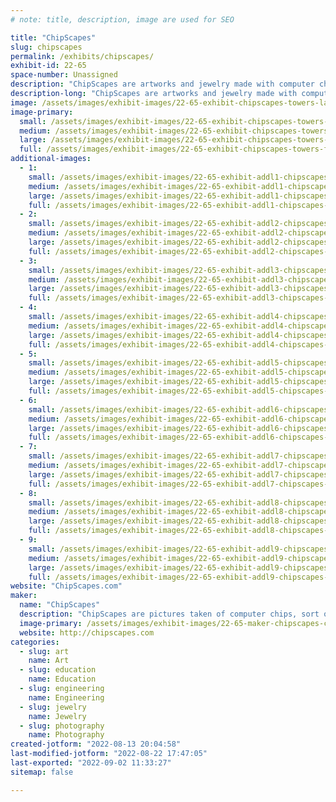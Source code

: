 ```yaml
---
# note: title, description, image are used for SEO

title: "ChipScapes"
slug: chipscapes
permalink: /exhibits/chipscapes/
exhibit-id: 22-65
space-number: Unassigned
description: "ChipScapes are artworks and jewelry made with computer chips."
description-long: "ChipScapes are artworks and jewelry made with computer chips. ChipScapes are pictures taken of computer chips, sort of microscopic chip landscapes, or ChipScapes for short. The artwork is created by photographing a silicon computer chip using a microscope and special lighting. Silicon is a silvery gray element and not very exciting to look at. The colors in ChipScapes come from a process I use that creates a prism effect derived from special lighting that takes advantage of the layered manufacturing process of computer chips. I use different lighting, angles, and the prism effect of chips to create colorful images of an otherwise boring gray chip. I use mostly vintage microprocessors and memory chips from the 1960s, 1970s, and 1980s. "
image: /assets/images/exhibit-images/22-65-exhibit-chipscapes-towers-large.jpg
image-primary: 
  small: /assets/images/exhibit-images/22-65-exhibit-chipscapes-towers-small.jpg
  medium: /assets/images/exhibit-images/22-65-exhibit-chipscapes-towers-medium.jpg
  large: /assets/images/exhibit-images/22-65-exhibit-chipscapes-towers-large.jpg
  full: /assets/images/exhibit-images/22-65-exhibit-chipscapes-towers-full.jpg
additional-images: 
  - 1:
    small: /assets/images/exhibit-images/22-65-exhibit-addl1-chipscapes-6502-chip-die-small.jpg
    medium: /assets/images/exhibit-images/22-65-exhibit-addl1-chipscapes-6502-chip-die-medium.jpg
    large: /assets/images/exhibit-images/22-65-exhibit-addl1-chipscapes-6502-chip-die-large.jpg
    full: /assets/images/exhibit-images/22-65-exhibit-addl1-chipscapes-6502-chip-die-full.jpg
  - 2:
    small: /assets/images/exhibit-images/22-65-exhibit-addl2-chipscapes-6502-wafer-small.jpg
    medium: /assets/images/exhibit-images/22-65-exhibit-addl2-chipscapes-6502-wafer-medium.jpg
    large: /assets/images/exhibit-images/22-65-exhibit-addl2-chipscapes-6502-wafer-large.jpg
    full: /assets/images/exhibit-images/22-65-exhibit-addl2-chipscapes-6502-wafer-full.jpg
  - 3:
    small: /assets/images/exhibit-images/22-65-exhibit-addl3-chipscapes-computer-bugs-small.jpg
    medium: /assets/images/exhibit-images/22-65-exhibit-addl3-chipscapes-computer-bugs-medium.jpg
    large: /assets/images/exhibit-images/22-65-exhibit-addl3-chipscapes-computer-bugs-large.jpg
    full: /assets/images/exhibit-images/22-65-exhibit-addl3-chipscapes-computer-bugs-full.jpg
  - 4:
    small: /assets/images/exhibit-images/22-65-exhibit-addl4-chipscapes-game-tech-small.jpg
    medium: /assets/images/exhibit-images/22-65-exhibit-addl4-chipscapes-game-tech-medium.jpg
    large: /assets/images/exhibit-images/22-65-exhibit-addl4-chipscapes-game-tech-large.jpg
    full: /assets/images/exhibit-images/22-65-exhibit-addl4-chipscapes-game-tech-full.jpg
  - 5:
    small: /assets/images/exhibit-images/22-65-exhibit-addl5-chipscapes-intel-history-small.jpg
    medium: /assets/images/exhibit-images/22-65-exhibit-addl5-chipscapes-intel-history-medium.jpg
    large: /assets/images/exhibit-images/22-65-exhibit-addl5-chipscapes-intel-history-large.jpg
    full: /assets/images/exhibit-images/22-65-exhibit-addl5-chipscapes-intel-history-full.jpg
  - 6:
    small: /assets/images/exhibit-images/22-65-exhibit-addl6-chipscapes-ornament-small.jpg
    medium: /assets/images/exhibit-images/22-65-exhibit-addl6-chipscapes-ornament-medium.jpg
    large: /assets/images/exhibit-images/22-65-exhibit-addl6-chipscapes-ornament-large.jpg
    full: /assets/images/exhibit-images/22-65-exhibit-addl6-chipscapes-ornament-full.jpg
  - 7:
    small: /assets/images/exhibit-images/22-65-exhibit-addl7-chipscapes-paperclips-small.jpg
    medium: /assets/images/exhibit-images/22-65-exhibit-addl7-chipscapes-paperclips-medium.jpg
    large: /assets/images/exhibit-images/22-65-exhibit-addl7-chipscapes-paperclips-large.jpg
    full: /assets/images/exhibit-images/22-65-exhibit-addl7-chipscapes-paperclips-full.jpg
  - 8:
    small: /assets/images/exhibit-images/22-65-exhibit-addl8-chipscapes-wafer-earrings-small.jpg
    medium: /assets/images/exhibit-images/22-65-exhibit-addl8-chipscapes-wafer-earrings-medium.jpg
    large: /assets/images/exhibit-images/22-65-exhibit-addl8-chipscapes-wafer-earrings-large.jpg
    full: /assets/images/exhibit-images/22-65-exhibit-addl8-chipscapes-wafer-earrings-full.jpg
  - 9:
    small: /assets/images/exhibit-images/22-65-exhibit-addl9-chipscapes-wafer-logic-chips-small.jpg
    medium: /assets/images/exhibit-images/22-65-exhibit-addl9-chipscapes-wafer-logic-chips-medium.jpg
    large: /assets/images/exhibit-images/22-65-exhibit-addl9-chipscapes-wafer-logic-chips-large.jpg
    full: /assets/images/exhibit-images/22-65-exhibit-addl9-chipscapes-wafer-logic-chips-full.jpg
website: "ChipScapes.com"
maker: 
  name: "ChipScapes"
  description: "ChipScapes are pictures taken of computer chips, sort of microscopic chip landscapes, or ChipScapes for short. The artwork is created by photographing a silicon computer chip using a microscope and special lighting. Silicon is a silvery gray element and not very exciting to look at. The colors in ChipScapes come from a process I use that creates a prism effect derived from special lighting that takes advantage of the layered manufacturing process of computer chips. I use different lighting, angles, and the prism effect of chips to create colorful images of an otherwise boring gray chip. I use mostly vintage microprocessors and memory chips from the 1960s, 1970s, and 1980s. "
  image-primary: /assets/images/exhibit-images/22-65-maker-chipscapes-chipscapes-logo-new-medium.jpg
  website: http://chipscapes.com
categories: 
  - slug: art
    name: Art
  - slug: education
    name: Education
  - slug: engineering
    name: Engineering
  - slug: jewelry
    name: Jewelry
  - slug: photography
    name: Photography
created-jotform: "2022-08-13 20:04:58"
last-modified-jotform: "2022-08-22 17:47:05"
last-exported: "2022-09-02 11:33:27"
sitemap: false

---
```

